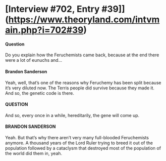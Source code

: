 # [Interview #702, Entry #39]](https://www.theoryland.com/intvmain.php?i=702#39)

#### Question

Do you explain how the Feruchemists came back, because at the end there were a lot of eunuchs and...

#### Brandon Sanderson

Yeah, well, that’s one of the reasons why Feruchemy has been split because it’s very diluted now. The Terris people did survive because they made it. And so, the genetic code is there.

#### QUESTION

And so, every once in a while, hereditarily, the gene will come up.

#### BRANDON SANDERSON

Yeah. But that’s why there aren’t very many full-blooded Feruchemists anymore. A thousand years of the Lord Ruler trying to breed it out of the population followed by a cataclysm that destroyed most of the population of the world did them in, yeah.

